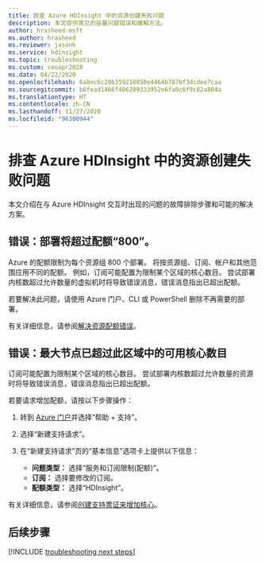 ```yaml
---
title: 排查 Azure HDInsight 中的资源创建失败问题
description: 本文提供常见的容量问题错误和缓解方法。
author: hrasheed-msft
ms.author: hrasheed
ms.reviewer: jasonh
ms.service: hdinsight
ms.topic: troubleshooting
ms.custom: seoapr2020
ms.date: 04/22/2020
ms.openlocfilehash: 6a8ec6c20b359218050e4464b787bf3dcdee7caa
ms.sourcegitcommit: b6fead1466f486289333952e6fa0c6f9c82a804a
ms.translationtype: HT
ms.contentlocale: zh-CN
ms.lasthandoff: 11/27/2020
ms.locfileid: "96300944"
---
```

# <a name="troubleshoot-resource-creation-failures-in-azure-hdinsight"></a>排查 Azure HDInsight 中的资源创建失败问题

本文介绍在与 Azure HDInsight 交互时出现的问题的故障排除步骤和可能的解决方案。

## <a name="error-the-deployment-would-exceed-the-quota-of-800"></a>错误：部署将超过配额“800”。

Azure 的配额限制为每个资源组 800 个部署。 将按资源组、订阅、帐户和其他范围应用不同的配额。 例如，订阅可能配置为限制某个区域的核心数目。 尝试部署内核数超过允许数量的虚拟机时将导致错误消息，错误消息指出已超出配额。

若要解决此问题，请使用 Azure 门户、CLI 或 PowerShell 删除不再需要的部署。

有关详细信息，请参阅[解决资源配额错误](../azure-resource-manager/templates/error-resource-quota.md)。

## <a name="error-the-maximum-node-exceeded-the-available-cores-in-this-region"></a>错误：最大节点已超过此区域中的可用核心数目

订阅可能配置为限制某个区域的核心数目。 尝试部署内核数超过允许数量的资源时将导致错误消息，错误消息指出已超出配额。

若要请求增加配额，请按以下步骤操作：

1. 转到 [Azure 门户](https://portal.azure.cn)并选择“帮助 + 支持”。

1. 选择“新建支持请求”。

1. 在“新建支持请求”页的“基本信息”选项卡上提供以下信息： 

   * **问题类型：** 选择“服务和订阅限制(配额)”。
   * **订阅：** 选择要修改的订阅。
   * **配额类型：** 选择“HDInsight”。

有关详细信息，请参阅[创建支持票证来增加核心](hdinsight-capacity-planning.md#quotas)。

## <a name="next-steps"></a>后续步骤

[!INCLUDE [troubleshooting next steps](../../includes/hdinsight-troubleshooting-next-steps.md)]
